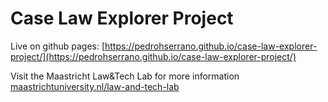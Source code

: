 # Case Law Explorer Project

Live on github pages:
[https://pedrohserrano.github.io/case-law-explorer-project/](https://pedrohserrano.github.io/case-law-explorer-project/)

Visit the Maastricht Law&Tech Lab for more information [maastrichtuniversity.nl/law-and-tech-lab](https://www.maastrichtuniversity.nl/about-um/faculties/law/research/law-and-tech-lab)

